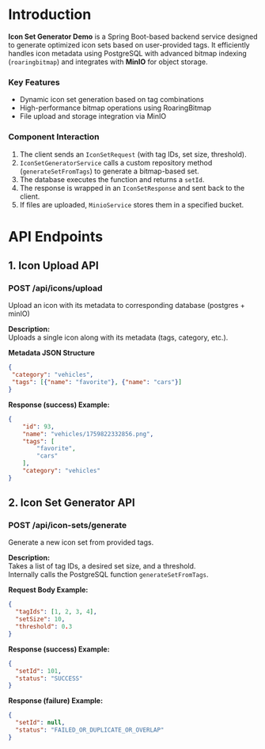 # Introduction

**Icon Set Generator Demo** is a Spring Boot-based backend service designed to generate optimized icon sets based on user-provided tags. It efficiently handles icon metadata using PostgreSQL with advanced bitmap indexing (`roaringbitmap`) and integrates with **MinIO** for object storage.

### Key Features
- Dynamic icon set generation based on tag combinations  
- High-performance bitmap operations using RoaringBitmap  
- File upload and storage integration via MinIO  

### Component Interaction
1. The client sends an `IconSetRequest` (with tag IDs, set size, threshold).
2. `IconSetGeneratorService` calls a custom repository method (`generateSetFromTags`) to generate a bitmap-based set.
3. The database executes the function and returns a `setId`.
4. The response is wrapped in an `IconSetResponse` and sent back to the client.
5. If files are uploaded, `MinioService` stores them in a specified bucket.


# API Endpoints

##  1. Icon Upload API

### **POST /api/icons/upload**
Upload an icon with its metadata to corresponding database (postgres + minIO)


**Description:**  
Uploads a single icon along with its metadata (tags, category, etc.).

**Metadata JSON Structure**
```json
{   
 "category": "vehicles",  
 "tags": [{"name": "favorite"}, {"name": "cars"}] 
} 


```

**Response (success) Example:**
```json
{
    "id": 93,
    "name": "vehicles/1759822332856.png",
    "tags": [
        "favorite",
        "cars"
    ],
    "category": "vehicles"
}
```




##  2. Icon Set Generator API

### **POST /api/icon-sets/generate**

Generate a new icon set from provided tags.

**Description:**  
Takes a list of tag IDs, a desired set size, and a threshold.  
Internally calls the PostgreSQL function `generateSetFromTags`.

**Request Body Example:**
```json
{
  "tagIds": [1, 2, 3, 4],
  "setSize": 10,
  "threshold": 0.3
}

```

**Response (success) Example:**
```json
{
  "setId": 101,
  "status": "SUCCESS"
}
```
**Response (failure) Example:**
```json
{
  "setId": null,
  "status": "FAILED_OR_DUPLICATE_OR_OVERLAP"
}
```

